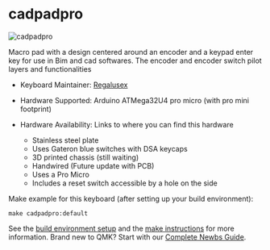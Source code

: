 # cadpadpro

![cadpadpro](https://i.imgur.com/En0kP5b.png)

Macro pad with a design centered around an encoder and a keypad enter key for use in Bim and cad softwares. 
The encoder and encoder switch pilot layers and functionalities 



* Keyboard Maintainer: [Regalusex](https://github.com/Regaluslex)
* Hardware Supported: Arduino ATMega32U4 pro micro (with pro mini footprint)
* Hardware Availability: Links to where you can find this hardware

  * Stainless steel plate
  * Uses Gateron blue switches with DSA keycaps
  * 3D printed chassis (still waiting)
  * Handwired (Future update with PCB)
  * Uses a Pro Micro
  * Includes a reset switch accessible by a hole on the side

Make example for this keyboard (after setting up your build environment):

    make cadpadpro:default

See the [build environment setup](https://docs.qmk.fm/#/getting_started_build_tools) and the [make instructions](https://docs.qmk.fm/#/getting_started_make_guide) for more information. Brand new to QMK? Start with our [Complete Newbs Guide](https://docs.qmk.fm/#/newbs).
